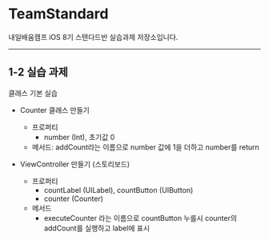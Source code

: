 # TeamStandard

내일배움캠프 iOS 8기 스탠다드반 실습과제 저장소입니다.

---
## 1-2 실습 과제 

클래스 기본 실습

- Counter 클래스 만들기
  - 프로퍼티
    - number (Int), 초기값 0
  - 메서드: addCount라는 이름으로 number 값에 1을 더하고 number를 return


- ViewController 만들기 (스토리보드)
  - 프로퍼티
    - countLabel (UILabel), countButton (UIButton)
    - counter (Counter)
  - 메서드
    -   executeCounter 라는 이름으로 countButton 누를시 counter의 addCount를 실행하고 label에 표시










